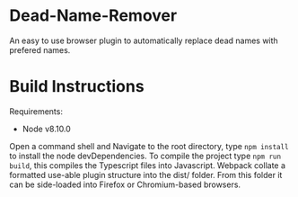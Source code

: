 # Dead-Name-Remover
An easy to use browser plugin to automatically replace dead names with prefered names.

# Build Instructions

Requirements:

 - Node v8.10.0

Open a command shell and Navigate to the root directory, type `npm install` to install the node devDependencies.
To compile the project type `npm run build`, this compiles the Typescript files into Javascript.
Webpack collate a formatted use-able plugin structure into the dist/ folder.
From this folder it can be side-loaded into Firefox or Chromium-based browsers.
